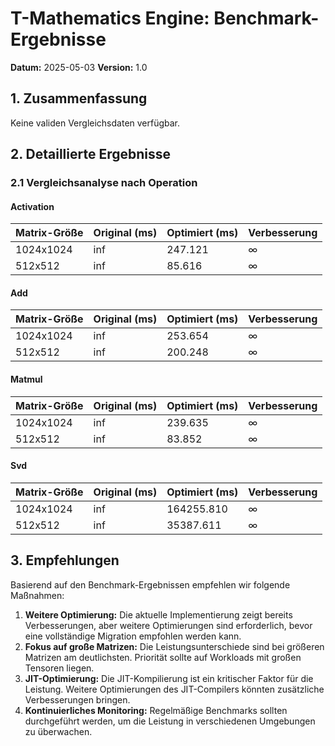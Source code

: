 # T-Mathematics Engine: Benchmark-Ergebnisse
**Datum:** 2025-05-03
**Version:** 1.0

## 1. Zusammenfassung

Keine validen Vergleichsdaten verfügbar.

## 2. Detaillierte Ergebnisse

### 2.1 Vergleichsanalyse nach Operation

#### Activation

| Matrix-Größe | Original (ms) | Optimiert (ms) | Verbesserung |
|--------------|--------------|---------------|-------------|
| 1024x1024 | inf | 247.121 | ∞ |
| 512x512 | inf | 85.616 | ∞ |

#### Add

| Matrix-Größe | Original (ms) | Optimiert (ms) | Verbesserung |
|--------------|--------------|---------------|-------------|
| 1024x1024 | inf | 253.654 | ∞ |
| 512x512 | inf | 200.248 | ∞ |

#### Matmul

| Matrix-Größe | Original (ms) | Optimiert (ms) | Verbesserung |
|--------------|--------------|---------------|-------------|
| 1024x1024 | inf | 239.635 | ∞ |
| 512x512 | inf | 83.852 | ∞ |

#### Svd

| Matrix-Größe | Original (ms) | Optimiert (ms) | Verbesserung |
|--------------|--------------|---------------|-------------|
| 1024x1024 | inf | 164255.810 | ∞ |
| 512x512 | inf | 35387.611 | ∞ |

## 3. Empfehlungen

Basierend auf den Benchmark-Ergebnissen empfehlen wir folgende Maßnahmen:

1. **Weitere Optimierung:** Die aktuelle Implementierung zeigt bereits Verbesserungen, aber weitere Optimierungen sind erforderlich, bevor eine vollständige Migration empfohlen werden kann.
2. **Fokus auf große Matrizen:** Die Leistungsunterschiede sind bei größeren Matrizen am deutlichsten. Priorität sollte auf Workloads mit großen Tensoren liegen.
3. **JIT-Optimierung:** Die JIT-Kompilierung ist ein kritischer Faktor für die Leistung. Weitere Optimierungen des JIT-Compilers könnten zusätzliche Verbesserungen bringen.
4. **Kontinuierliches Monitoring:** Regelmäßige Benchmarks sollten durchgeführt werden, um die Leistung in verschiedenen Umgebungen zu überwachen.
